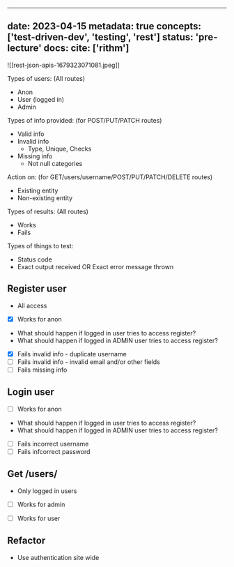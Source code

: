 
---
date: 2023-04-15
metadata: true
concepts: ['test-driven-dev', 'testing', 'rest']
status: 'pre-lecture'
docs: 
cite: ['rithm']
---

![[rest-json-apis-1679323071081.jpeg]]

Types of users: (All routes)
- Anon
- User (logged in)
- Admin

Types of info provided: (for POST/PUT/PATCH routes)
- Valid info
- Invalid info
	- Type, Unique, Checks
- Missing info
	- Not null categories

Action on: (for GET/users/username/POST/PUT/PATCH/DELETE routes)
- Existing entity
- Non-existing entity

Types of results: (All routes)
- Works
- Fails

Types of things to test:
- Status code
- Exact output received OR Exact error message thrown


## Register user
- All access

- [x] Works for anon 
- What should happen if logged in user tries to access register?
- What should happen if logged in ADMIN user tries to access register?

- [x] Fails invalid info - duplicate username 
- [ ] Fails invalid info - invalid email  and/or other fields
- [ ] Fails missing info

## Login user

- [ ] Works for anon
- What should happen if logged in user tries to access register?
- What should happen if logged in ADMIN user tries to access register?

- [ ] Fails incorrect username
- [ ] Fails infcorrect password

## Get /users/

- Only logged in users

- [ ] Works for admin
- [ ] Works for user


## Refactor

- Use authentication site wide

